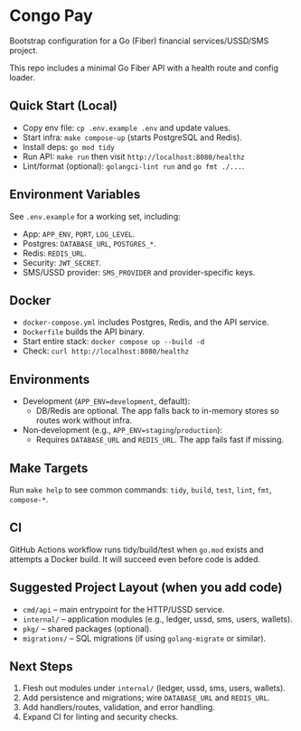 # Congo Pay

Bootstrap configuration for a Go (Fiber) financial services/USSD/SMS project.

This repo includes a minimal Go Fiber API with a health route and config loader.

## Quick Start (Local)

- Copy env file: `cp .env.example .env` and update values.
- Start infra: `make compose-up` (starts PostgreSQL and Redis).
- Install deps: `go mod tidy`
- Run API: `make run` then visit `http://localhost:8080/healthz`
- Lint/format (optional): `golangci-lint run` and `go fmt ./...`.

## Environment Variables

See `.env.example` for a working set, including:
- App: `APP_ENV`, `PORT`, `LOG_LEVEL`.
- Postgres: `DATABASE_URL`, `POSTGRES_*`.
- Redis: `REDIS_URL`.
- Security: `JWT_SECRET`.
- SMS/USSD provider: `SMS_PROVIDER` and provider-specific keys.

## Docker

- `docker-compose.yml` includes Postgres, Redis, and the API service.
- `Dockerfile` builds the API binary.
- Start entire stack: `docker compose up --build -d`
- Check: `curl http://localhost:8080/healthz`

## Environments

- Development (`APP_ENV=development`, default):
  - DB/Redis are optional. The app falls back to in-memory stores so routes work without infra.
- Non‑development (e.g., `APP_ENV=staging`/`production`):
  - Requires `DATABASE_URL` and `REDIS_URL`. The app fails fast if missing.

## Make Targets

Run `make help` to see common commands: `tidy`, `build`, `test`, `lint`, `fmt`, `compose-*`.

## CI

GitHub Actions workflow runs tidy/build/test when `go.mod` exists and attempts a Docker build. It will succeed even before code is added.

## Suggested Project Layout (when you add code)

- `cmd/api` – main entrypoint for the HTTP/USSD service.
- `internal/` – application modules (e.g., ledger, ussd, sms, users, wallets).
- `pkg/` – shared packages (optional).
- `migrations/` – SQL migrations (if using `golang-migrate` or similar).

## Next Steps

1) Flesh out modules under `internal/` (ledger, ussd, sms, users, wallets).
2) Add persistence and migrations; wire `DATABASE_URL` and `REDIS_URL`.
3) Add handlers/routes, validation, and error handling.
4) Expand CI for linting and security checks.
